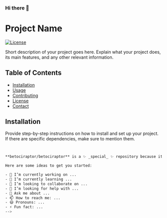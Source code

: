 ### Hi there 👋
# Project Name

[![License](https://img.shields.io/badge/license-MIT-blue.svg)](LICENSE)

Short description of your project goes here. Explain what your project does, its main features, and any other relevant information.

## Table of Contents

- [Installation](#installation)
- [Usage](#usage)
- [Contributing](#contributing)
- [License](#license)
- [Contact](#contact)

## Installation

Provide step-by-step instructions on how to install and set up your project. If there are specific dependencies, make sure to mention them.

```bash


**betociraptor/betociraptor** is a ✨ _special_ ✨ repository because its `README.md` (this file) appears on your GitHub profile.

Here are some ideas to get you started:

- 🔭 I’m currently working on ...
- 🌱 I’m currently learning ...
- 👯 I’m looking to collaborate on ...
- 🤔 I’m looking for help with ...
- 💬 Ask me about ...
- 📫 How to reach me: ...
- 😄 Pronouns: ...
- ⚡ Fun fact: ...
-->
